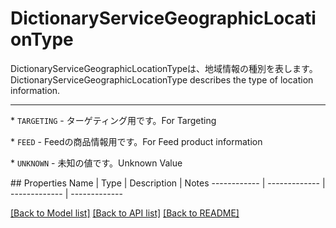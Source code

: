 # DictionaryServiceGeographicLocationType

<div lang=\"ja\">DictionaryServiceGeographicLocationTypeは、地域情報の種別を表します。</div> <div lang=\"en\">DictionaryServiceGeographicLocationType describes the type of location information.</div> <hr> <p>* <code>TARGETING</code> - <span lang=\"ja\">ターゲティング用です。</span><span lang=\"en\">For Targeting</span></p> <p>* <code>FEED</code> - <span lang=\"ja\">Feedの商品情報用です。</span><span lang=\"en\">For Feed product information</span></p> <p>* <code>UNKNOWN</code> - <span lang=\"ja\">未知の値です。</span><span lang=\"en\">Unknown Value</span></p> 
## Properties
Name | Type | Description | Notes
------------ | ------------- | ------------- | -------------

[[Back to Model list]](../README.md#documentation-for-models) [[Back to API list]](../README.md#documentation-for-api-endpoints) [[Back to README]](../README.md)


